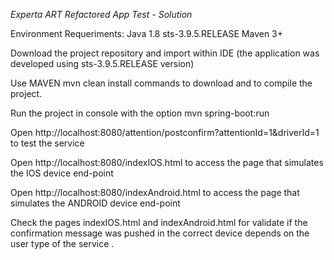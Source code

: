 *Experta ART Refactored App Test - Solution*

Environment Requeriments:
Java 1.8
sts-3.9.5.RELEASE
Maven 3+

Download the project repository and import within IDE (the application was developed using sts-3.9.5.RELEASE version)

Use MAVEN mvn clean install commands to download and to compile the project.

Run the project in console with the option mvn spring-boot:run

Open http://localhost:8080/attention/postconfirm?attentionId=1&driverId=1 to test the service

Open http://localhost:8080/indexIOS.html to access the page that simulates the IOS device end-point

Open http://localhost:8080/indexAndroid.html to access the page that simulates the ANDROID device end-point

Check the pages indexIOS.html and indexAndroid.html for validate if the confirmation message was pushed in the correct device depends on the user type of the service .



